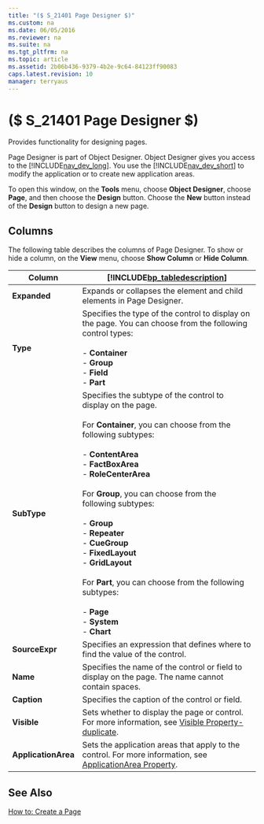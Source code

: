 ```yaml
---
title: "($ S_21401 Page Designer $)"
ms.custom: na
ms.date: 06/05/2016
ms.reviewer: na
ms.suite: na
ms.tgt_pltfrm: na
ms.topic: article
ms.assetid: 2b06b436-9379-4b2e-9c64-84123ff90083
caps.latest.revision: 10
manager: terryaus
---
```

# ($ S_21401 Page Designer $)
Provides functionality for designing pages.  
  
 Page Designer is part of Object Designer. Object Designer gives you access to the [!INCLUDE[nav_dev_long](../dynamics-nav/includes/nav_dev_long_md.md)]. You use the [!INCLUDE[nav_dev_short](../dynamics-nav/includes/nav_dev_short_md.md)] to modify the application or to create new application areas.  
  
 To open this window, on the **Tools** menu, choose **Object Designer**, choose **Page**, and then choose the **Design** button. Choose the **New** button instead of the **Design** button to design a new page.  
  
## Columns  
 The following table describes the columns of Page Designer. To show or hide a column, on the **View** menu, choose **Show Column** or **Hide Column**.  
  
|Column|[!INCLUDE[bp_tabledescription](../dynamics-nav/includes/bp_tabledescription_md.md)]|  
|------------|---------------------------------------|  
|**Expanded**|Expands or collapses the element and child elements in Page Designer.|  
|**Type**|Specifies the type of the control to display on the page. You can choose from the following control types:<br /><br /> -   **Container**<br />-   **Group**<br />-   **Field**<br />-   **Part**|  
|**SubType**|Specifies the subtype of the control to display on the page.<br /><br /> For **Container**, you can choose from the following subtypes:<br /><br /> -   **ContentArea**<br />-   **FactBoxArea**<br />-   **RoleCenterArea**<br /><br /> For **Group**, you can choose from the following subtypes:<br /><br /> -   **Group**<br />-   **Repeater**<br />-   **CueGroup**<br />-   **FixedLayout**<br />-   **GridLayout**<br /><br /> For **Part**, you can choose from the following subtypes:<br /><br /> -   **Page**<br />-   **System**<br />-   **Chart**|  
|**SourceExpr**|Specifies an expression that defines where to find the value of the control.|  
|**Name**|Specifies the name of the control or field to display on the page. The name cannot contain spaces.|  
|**Caption**|Specifies the caption of the control or field.|  
|**Visible**|Sets whether to display the page or control. For more information, see  [Visible Property\-duplicate](../dynamics-nav/Visible-Property-duplicate.md).|  
|**ApplicationArea**|Sets the application areas that apply to the control. For more information, see [ApplicationArea Property](../dynamics-nav/ApplicationArea-Property.md).|  
  
## See Also  
 [How to: Create a Page](../Topic/How%20to:%20Create%20a%20Page.md)